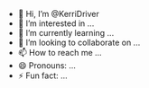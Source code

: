 - 👋 Hi, I’m @KerriDriver
- 👀 I’m interested in ...
- 🌱 I’m currently learning ...
- 💞️ I’m looking to collaborate on ...
- 📫 How to reach me ...
- 😄 Pronouns: ...
- ⚡ Fun fact: ...

<!---
KerriDriver/KerriDriver is a ✨ special ✨ repository because its `README.md` (this file) appears on your GitHub profile.
You can click the Preview link to take a look at your changes.
--->
